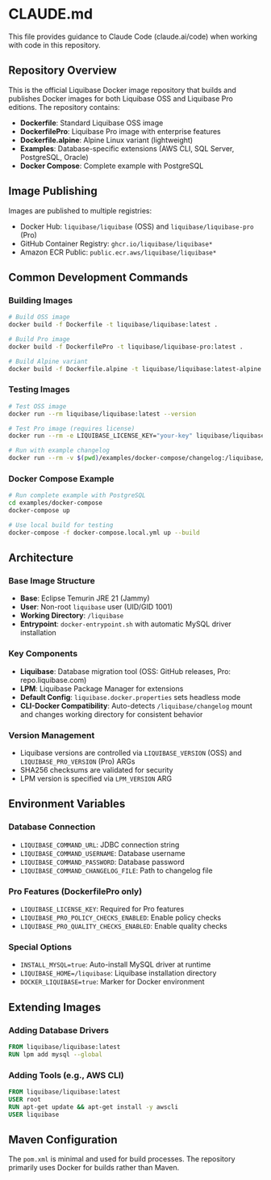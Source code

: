 # CLAUDE.md

This file provides guidance to Claude Code (claude.ai/code) when working with code in this repository.

## Repository Overview

This is the official Liquibase Docker image repository that builds and publishes Docker images for both Liquibase OSS and Liquibase Pro editions. The repository contains:

- **Dockerfile**: Standard Liquibase OSS image
- **DockerfilePro**: Liquibase Pro image with enterprise features
- **Dockerfile.alpine**: Alpine Linux variant (lightweight)
- **Examples**: Database-specific extensions (AWS CLI, SQL Server, PostgreSQL, Oracle)
- **Docker Compose**: Complete example with PostgreSQL

## Image Publishing

Images are published to multiple registries:
- Docker Hub: `liquibase/liquibase` (OSS) and `liquibase/liquibase-pro` (Pro)
- GitHub Container Registry: `ghcr.io/liquibase/liquibase*`
- Amazon ECR Public: `public.ecr.aws/liquibase/liquibase*`

## Common Development Commands

### Building Images

```bash
# Build OSS image
docker build -f Dockerfile -t liquibase/liquibase:latest .

# Build Pro image
docker build -f DockerfilePro -t liquibase/liquibase-pro:latest .

# Build Alpine variant
docker build -f Dockerfile.alpine -t liquibase/liquibase:latest-alpine .
```

### Testing Images

```bash
# Test OSS image
docker run --rm liquibase/liquibase:latest --version

# Test Pro image (requires license)
docker run --rm -e LIQUIBASE_LICENSE_KEY="your-key" liquibase/liquibase-pro:latest --version

# Run with example changelog
docker run --rm -v $(pwd)/examples/docker-compose/changelog:/liquibase/changelog liquibase/liquibase:latest --changelog-file=db.changelog-master.xml validate
```

### Docker Compose Example

```bash
# Run complete example with PostgreSQL
cd examples/docker-compose
docker-compose up

# Use local build for testing
docker-compose -f docker-compose.local.yml up --build
```

## Architecture

### Base Image Structure
- **Base**: Eclipse Temurin JRE 21 (Jammy)
- **User**: Non-root `liquibase` user (UID/GID 1001)
- **Working Directory**: `/liquibase`
- **Entrypoint**: `docker-entrypoint.sh` with automatic MySQL driver installation

### Key Components
- **Liquibase**: Database migration tool (OSS: GitHub releases, Pro: repo.liquibase.com)
- **LPM**: Liquibase Package Manager for extensions
- **Default Config**: `liquibase.docker.properties` sets headless mode
- **CLI-Docker Compatibility**: Auto-detects `/liquibase/changelog` mount and changes working directory for consistent behavior

### Version Management
- Liquibase versions are controlled via `LIQUIBASE_VERSION` (OSS) and `LIQUIBASE_PRO_VERSION` (Pro) ARGs
- SHA256 checksums are validated for security
- LPM version is specified via `LPM_VERSION` ARG

## Environment Variables

### Database Connection
- `LIQUIBASE_COMMAND_URL`: JDBC connection string
- `LIQUIBASE_COMMAND_USERNAME`: Database username
- `LIQUIBASE_COMMAND_PASSWORD`: Database password
- `LIQUIBASE_COMMAND_CHANGELOG_FILE`: Path to changelog file

### Pro Features (DockerfilePro only)
- `LIQUIBASE_LICENSE_KEY`: Required for Pro features
- `LIQUIBASE_PRO_POLICY_CHECKS_ENABLED`: Enable policy checks
- `LIQUIBASE_PRO_QUALITY_CHECKS_ENABLED`: Enable quality checks

### Special Options
- `INSTALL_MYSQL=true`: Auto-install MySQL driver at runtime
- `LIQUIBASE_HOME=/liquibase`: Liquibase installation directory
- `DOCKER_LIQUIBASE=true`: Marker for Docker environment

## Extending Images

### Adding Database Drivers
```dockerfile
FROM liquibase/liquibase:latest
RUN lpm add mysql --global
```

### Adding Tools (e.g., AWS CLI)
```dockerfile
FROM liquibase/liquibase:latest
USER root
RUN apt-get update && apt-get install -y awscli
USER liquibase
```

## Maven Configuration

The `pom.xml` is minimal and used for build processes. The repository primarily uses Docker for builds rather than Maven.